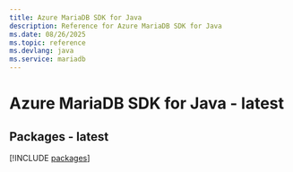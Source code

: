 ```yaml
---
title: Azure MariaDB SDK for Java
description: Reference for Azure MariaDB SDK for Java
ms.date: 08/26/2025
ms.topic: reference
ms.devlang: java
ms.service: mariadb
---
```

# Azure MariaDB SDK for Java - latest
## Packages - latest
[!INCLUDE [packages](mariadb-index.md)]